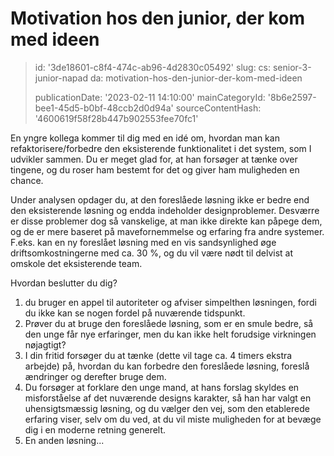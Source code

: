 Motivation hos den junior, der kom med ideen
============================================

> id: '3de18601-c8f4-474c-ab96-4d2830c05492'
> slug:
> 	cs: senior-3-junior-napad
> 	da: motivation-hos-den-junior-der-kom-med-ideen
> 
> publicationDate: '2023-02-11 14:10:00'
> mainCategoryId: '8b6e2597-bee1-45d5-b0bf-48ccb2d0d94a'
> sourceContentHash: '4600619f58f28b447b902553fee70fc1'

En yngre kollega kommer til dig med en idé om, hvordan man kan refaktorisere/forbedre den eksisterende funktionalitet i det system, som I udvikler sammen. Du er meget glad for, at han forsøger at tænke over tingene, og du roser ham bestemt for det og giver ham muligheden en chance.

Under analysen opdager du, at den foreslåede løsning ikke er bedre end den eksisterende løsning og endda indeholder designproblemer. Desværre er disse problemer dog så vanskelige, at man ikke direkte kan påpege dem, og de er mere baseret på mavefornemmelse og erfaring fra andre systemer. F.eks. kan en ny foreslået løsning med en vis sandsynlighed øge driftsomkostningerne med ca. 30 %, og du vil være nødt til delvist at omskole det eksisterende team.

Hvordan beslutter du dig?

1. du bruger en appel til autoriteter og afviser simpelthen løsningen, fordi du ikke kan se nogen fordel på nuværende tidspunkt.
2. Prøver du at bruge den foreslåede løsning, som er en smule bedre, så den unge får nye erfaringer, men du kan ikke helt forudsige virkningen nøjagtigt?
3. I din fritid forsøger du at tænke (dette vil tage ca. 4 timers ekstra arbejde) på, hvordan du kan forbedre den foreslåede løsning, foreslå ændringer og derefter bruge dem.
4. Du forsøger at forklare den unge mand, at hans forslag skyldes en misforståelse af det nuværende designs karakter, så han har valgt en uhensigtsmæssig løsning, og du vælger den vej, som den etablerede erfaring viser, selv om du ved, at du vil miste muligheden for at bevæge dig i en moderne retning generelt.
5. En anden løsning...
